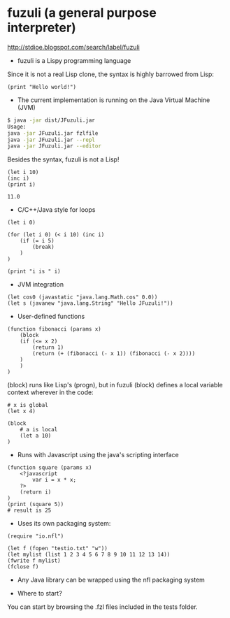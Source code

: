 # fuzuli (a general purpose interpreter)
http://stdioe.blogspot.com/search/label/fuzuli

* fuzuli is a Lispy programming language

Since it is not a real Lisp clone, the syntax is highly barrowed from Lisp:

```fuzuli
(print "Hello world!")
```

* The current implementation is running on the Java Virtual Machine (JVM)

```bash
$ java -jar dist/JFuzuli.jar 
Usage:
java -jar JFuzuli.jar fzlfile
java -jar JFuzuli.jar --repl
java -jar JFuzuli.jar --editor
```

Besides the syntax, fuzuli is not a Lisp!

```fuzuli
(let i 10)
(inc i)
(print i)
```

```fuzuli
11.0
```

* C/C++/Java style for loops

```fuzuli
(let i 0)
  
(for (let i 0) (< i 10) (inc i)
    (if (= i 5)
        (break)
    )
)

(print "i is " i)
```

* JVM integration

```fuzuli
(let cos0 (javastatic "java.lang.Math.cos" 0.0))
(let s (javanew "java.lang.String" "Hello JFuzuli!"))
```


* User-defined functions

```fuzuli
(function fibonacci (params x)
    (block
    (if (<= x 2)
        (return 1)
        (return (+ (fibonacci (- x 1)) (fibonacci (- x 2))))
    )
    )
)
```

(block) runs like Lisp's (progn), but in fuzuli (block) defines a local variable context wherever in the code:

```fuzuli
# x is global
(let x 4)

(block
    # a is local
    (let a 10)
)
```


* Runs with Javascript using the java's scripting interface

```fuzuli
(function square (params x)
    <?javascript
        var i = x * x;
    ?>
    (return i)
)
(print (square 5))
# result is 25
```


* Uses its own packaging system:

```fuzuli
(require "io.nfl")

(let f (fopen "testio.txt" "w"))
(let mylist (list 1 2 3 4 5 6 7 8 9 10 11 12 13 14))
(fwrite f mylist)
(fclose f)
```

* Any Java library can be wrapped using the nfl packaging system

* Where to start?

You can start by browsing the .fzl files included in the tests folder.
